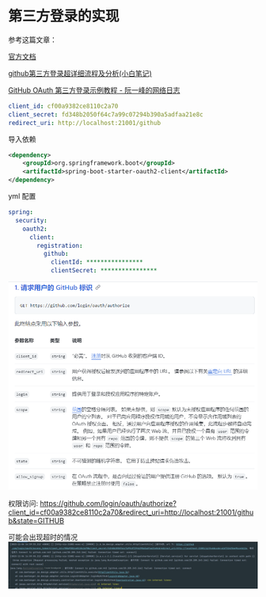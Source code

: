 # 第三方登录的实现

参考这篇文章：

[官方文档](https://docs.github.com/zh/apps/oauth-apps/building-oauth-apps/creating-an-oauth-app)

[github第三方登录超详细流程及分析(小白笔记)](https://blog.csdn.net/qq_43516238/article/details/105884926)

[GitHub OAuth 第三方登录示例教程 - 阮一峰的网络日志](https://ruanyifeng.com/blog/2019/04/github-oauth.html)

```yml
client_id: cf00a9382ce8110c2a70
client_secret: fd348b2050f64c7a99c07294b390a5adfaa21e8c
redirect_uri: http://localhost:21001/github
```

导入依赖
```xml
<dependency>
    <groupId>org.springframework.boot</groupId>
    <artifactId>spring-boot-starter-oauth2-client</artifactId>
</dependency>
```

yml 配置
```yml
spring:
  security:
    oauth2:
      client:
        registration:
          github:
            clientId: ****************
            clientSecret: ****************
```

![img.png](../../../../../../resources/static/img.png)

权限访问: https://github.com/login/oauth/authorize?client_id=cf00a9382ce8110c2a70&redirect_uri=http://localhost:21001/github&state=GITHUB

可能会出现超时的情况
![img.png](img.png)